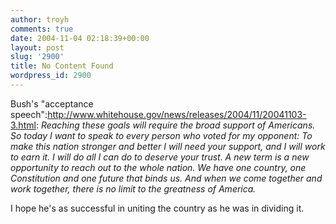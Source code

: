 ```yaml
---
author: troyh
comments: true
date: 2004-11-04 02:18:39+00:00
layout: post
slug: '2900'
title: No Content Found
wordpress_id: 2900
---
```


Bush's "acceptance speech":http://www.whitehouse.gov/news/releases/2004/11/20041103-3.html: _Reaching these goals will require the broad support of Americans. So today I want to speak to every person who voted for my opponent: To make this nation stronger and better I will need your support, and I will work to earn it. I will do all I can do to deserve your trust. A new term is a new opportunity to reach out to the whole nation. We have one country, one Constitution and one future that binds us. And when we come together and work together, there is no limit to the greatness of America._

I hope he's as successful in uniting the country as he was in dividing it.

